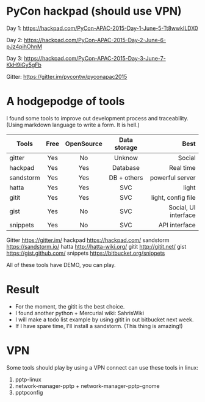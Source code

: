 # PyCon hackpad (should use VPN)
Day 1:
https://hackpad.com/PyCon-APAC-2015-Day-1-June-5-Tt8wwkILDX0

Day 2:
https://hackpad.com/PyCon-APAC-2015-Day-2-June-6-pJz4pihOhnM

Day 3:
https://hackpad.com/PyCon-APAC-2015-Day-3-June-7-KkH9iGy5gFb


Gitter:
https://gitter.im/pycontw/pyconapac2015

# A hodgepodge of tools
I found some tools to improve out development process and traceability.
(Using markdown language to write a form. It is hell.)


| Tools         | Free  | OpenSource    | Data storage  | Best                  |
| ------------- |:-----:|:-------------:|:-------------:|----------------------:|
| gitter        | Yes   | No            | Unknow        | Social                |
| hackpad       | Yes   | Yes           | Database      | Real time             |
| sandstorm     | Yes   | Yes           | DB + others   | powerful server       |
| hatta         | Yes   | Yes           | SVC           | light                 |
| gitit         | Yes   | Yes           | SVC           | light, config file    |
| gist          | Yes   | No            | SVC           | Social, UI interface  |
| snippets      | Yes   | No            | SVC           | API interface         |


Gitter      https://gitter.im/
hackpad     https://hackpad.com/
sandstorm   https://sandstorm.io/
hatta       http://hatta-wiki.org/
gitit       http://gitit.net/
gist        https://gist.github.com/
snippets    https://bitbucket.org/snippets

All of these tools have DEMO, you can play.

# Result
- For the moment, the gitit is the best choice.
- I found another python + Mercurial wiki: SahrisWiki
- I will make a todo list example by using gitit in out bitbucket next week.
- If I have spare time, I'll install a sandstorm.
  (This thing is amazing!)

# VPN
Some tools should play by using a VPN connect
can use these tools in linux:
1) pptp-linux
2) network-manager-pptp + network-manager-pptp-gnome
3) pptpconfig

